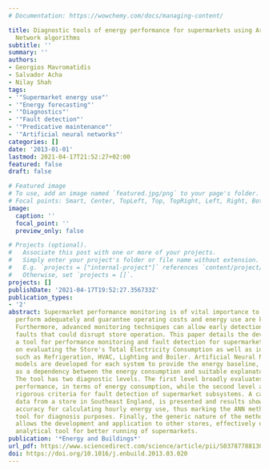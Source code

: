 ```yaml
---
# Documentation: https://wowchemy.com/docs/managing-content/

title: Diagnostic tools of energy performance for supermarkets using Artificial Neural
  Network algorithms
subtitle: ''
summary: ''
authors:
- Georgios Mavromatidis
- Salvador Acha
- Nilay Shah
tags:
- '"Supermarket energy use"'
- '"Energy forecasting"'
- '"Diagnostics"'
- '"Fault detection"'
- '"Predicative maintenance"'
- '"Artificial neural networks"'
categories: []
date: '2013-01-01'
lastmod: 2021-04-17T21:52:27+02:00
featured: false
draft: false

# Featured image
# To use, add an image named `featured.jpg/png` to your page's folder.
# Focal points: Smart, Center, TopLeft, Top, TopRight, Left, Right, BottomLeft, Bottom, BottomRight.
image:
  caption: ''
  focal_point: ''
  preview_only: false

# Projects (optional).
#   Associate this post with one or more of your projects.
#   Simply enter your project's folder or file name without extension.
#   E.g. `projects = ["internal-project"]` references `content/project/deep-learning/index.md`.
#   Otherwise, set `projects = []`.
projects: []
publishDate: '2021-04-17T19:52:27.356733Z'
publication_types:
- '2'
abstract: Supermarket performance monitoring is of vital importance to ensure systems
  perform adequately and guarantee operating costs and energy use are kept at a minimum.
  Furthermore, advanced monitoring techniques can allow early detection of equipment
  faults that could disrupt store operation. This paper details the development of
  a tool for performance monitoring and fault detection for supermarkets focusing
  on evaluating the Store's Total Electricity Consumption as well as individual systems,
  such as Refrigeration, HVAC, Lighting and Boiler. Artificial Neural Network (ANN)
  models are developed for each system to provide the energy baseline, which is modelled
  as a dependency between the energy consumption and suitable explanatory variables.
  The tool has two diagnostic levels. The first level broadly evaluates the systems
  performance, in terms of energy consumption, while the second level applies more
  rigorous criteria for fault detection of supermarket subsystems. A case study, using
  data from a store in Southeast England, is presented and results show remarkable
  accuracy for calculating hourly energy use, thus marking the ANN method as a viable
  tool for diagnosis purposes. Finally, the generic nature of the methodology approach
  allows the development and application to other stores, effectively offering a valuable
  analytical tool for better running of supermarkets.
publication: '*Energy and Buildings*'
url_pdf: https://www.sciencedirect.com/science/article/pii/S0378778813001886
doi: https://doi.org/10.1016/j.enbuild.2013.03.020
---
```

